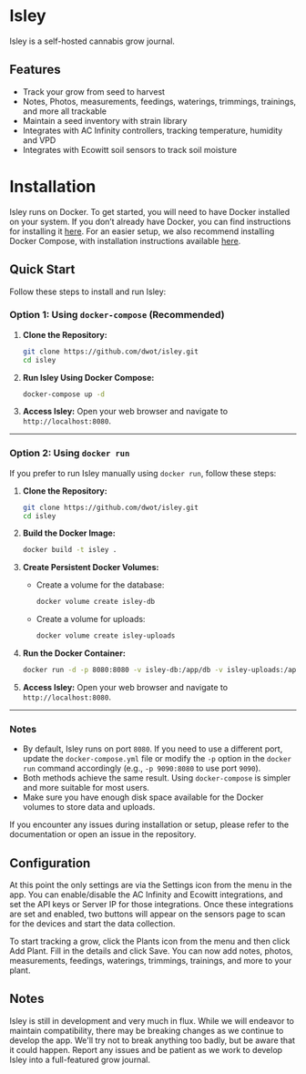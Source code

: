 # Isley

Isley is a self-hosted cannabis grow journal.

## Features
 - Track your grow from seed to harvest
 - Notes, Photos, measurements, feedings, waterings, trimmings, trainings, and more all trackable
 - Maintain a seed inventory with strain library
 - Integrates with AC Infinity controllers, tracking temperature, humidity and VPD
 - Integrates with Ecowitt soil sensors to track soil moisture


# Installation

Isley runs on Docker. To get started, you will need to have Docker installed on your system. If you don’t already have Docker, you can find instructions for installing it [here](https://docs.docker.com/get-docker/). For an easier setup, we also recommend installing Docker Compose, with installation instructions available [here](https://docs.docker.com/compose/install/).

## Quick Start

Follow these steps to install and run Isley:

### Option 1: Using `docker-compose` (Recommended)

1. **Clone the Repository:**
   ```bash
   git clone https://github.com/dwot/isley.git
   cd isley
   ```

2. **Run Isley Using Docker Compose:**
   ```bash
   docker-compose up -d
   ```

3. **Access Isley:**
   Open your web browser and navigate to `http://localhost:8080`.

---

### Option 2: Using `docker run`

If you prefer to run Isley manually using `docker run`, follow these steps:

1. **Clone the Repository:**
   ```bash
   git clone https://github.com/dwot/isley.git
   cd isley
   ```

2. **Build the Docker Image:**
   ```bash
   docker build -t isley .
   ```

3. **Create Persistent Docker Volumes:**
    - Create a volume for the database:
      ```bash
      docker volume create isley-db
      ```
    - Create a volume for uploads:
      ```bash
      docker volume create isley-uploads
      ```

4. **Run the Docker Container:**
   ```bash
   docker run -d -p 8080:8080 -v isley-db:/app/db -v isley-uploads:/app/uploads isley
   ```

5. **Access Isley:**
   Open your web browser and navigate to `http://localhost:8080`.

---

### Notes

- By default, Isley runs on port `8080`. If you need to use a different port, update the `docker-compose.yml` file or modify the `-p` option in the `docker run` command accordingly (e.g., `-p 9090:8080` to use port `9090`).
- Both methods achieve the same result. Using `docker-compose` is simpler and more suitable for most users.
- Make sure you have enough disk space available for the Docker volumes to store data and uploads.

If you encounter any issues during installation or setup, please refer to the documentation or open an issue in the repository.

## Configuration
At this point the only settings are via the Settings icon from the menu in the app. You can enable/disable the AC Infinity and Ecowitt integrations, and set the API keys or Server IP for those integrations.  Once these integrations are set and enabled, two buttons will appear on the sensors page to scan for the devices and start the data collection.

To start tracking a grow, click the Plants icon from the menu and then click Add Plant.  Fill in the details and click Save.  You can now add notes, photos, measurements, feedings, waterings, trimmings, trainings, and more to your plant.

## Notes
Isley is still in development and very much in flux.  While we will endeavor to maintain compatibility, there may be breaking changes as we continue to develop the app.  We'll try not to break anything too badly, but be aware that it could happen.  Report any issues and be patient as we work to develop Isley into a full-featured grow journal.